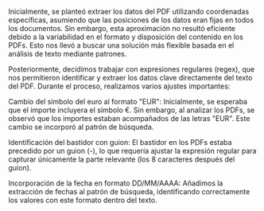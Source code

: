 Inicialmente, se planteó extraer los datos del PDF utilizando coordenadas específicas, asumiendo que las posiciones de los datos eran fijas en todos los documentos. Sin embargo, esta aproximación no resultó eficiente debido a la variabilidad en el formato y disposición del contenido en los PDFs. Esto nos llevó a buscar una solución más flexible basada en el análisis de texto mediante patrones.

Posteriormente, decidimos trabajar con expresiones regulares (regex), que nos permitieron identificar y extraer los datos clave directamente del texto del PDF. Durante el proceso, realizamos varios ajustes importantes:

Cambio del símbolo del euro al formato "EUR": Inicialmente, se esperaba que el importe incluyera el símbolo €. Sin embargo, al analizar los PDFs, se observó que los importes estaban acompañados de las letras "EUR". Este cambio se incorporó al patrón de búsqueda.

Identificación del bastidor con guion: El bastidor en los PDFs estaba precedido por un guion (-), lo que requería ajustar la expresión regular para capturar únicamente la parte relevante (los 8 caracteres después del guion).

Incorporación de la fecha en formato DD/MM/AAAA: Añadimos la extracción de fechas al patrón de búsqueda, identificando correctamente los valores con este formato dentro del texto.
